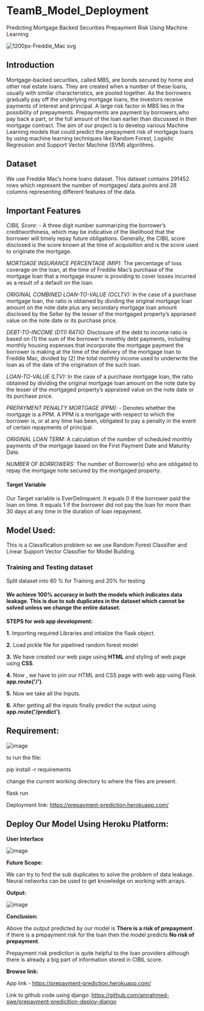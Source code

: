 # TeamB_Model_Deployment
Predicting Mortgage Backed Securities Prepayment Risk Using Machine Learning

![1200px-Freddie_Mac svg](https://user-images.githubusercontent.com/78646864/136017729-8b90fe01-9fdc-4840-8887-b271c266e51c.png)



## Introduction
Mortgage-backed securities, called MBS, are bonds secured by home and other real estate loans. They are created when a number of these loans, usually with similar characteristics, are pooled together. As the borrowers gradually pay off the underlying mortgage loans, the investors receive payments of interest and principal. A large risk factor in MBS lies in the possibility of prepayments. Prepayments are payment by borrowers,who pay back a part, or the full amount of the loan earlier than discussed in their mortgage contract. The aim of our project is to develop various Machine Learning models that could predict the prepayment risk of mortgage loans by using machine learning techniques like Random Forest, Logistic Regression and Support Vector Machine (SVM) algorithms.

## Dataset
We use Freddie Mac’s home loans dataset. This dataset contains 291452 rows which represent the number of mortgages/ data points and 28 columns representing different features of the data.

## Important Features

*CIBIL Score:* - A three digit number summarizing the borrower’s creditworthiness, which may be indicative of the likelihood that the borrower will timely repay future obligations. Generally, the CIBIL score disclosed is the score known at the time of acquisition and is the score used to originate the mortgage.

*MORTGAGE INSURANCE PERCENTAGE (MIP):* The percentage of loss coverage on the loan, at the time of Freddie Mac’s purchase of the mortgage loan that a mortgage insurer is providing to cover losses incurred as a result of a default on the loan.

*ORIGINAL COMBINED LOAN-TO-VALUE (OCLTV):* In the case of a purchase mortgage loan, the ratio is obtained by dividing the original mortgage loan amount on the note date plus any secondary mortgage loan amount disclosed by the Seller by the lesser of the mortgaged property’s appraised value on the note date or its purchase price.

*DEBT-TO-INCOME (DTI) RATIO:* Disclosure of the debt to income ratio is based on (1) the sum of the borrower's monthly debt payments, including monthly housing expenses that incorporate the mortgage payment the borrower is making at the time of the delivery of the mortgage loan to Freddie Mac, divided by (2) the total monthly income used to underwrite the loan as of the date of the origination of the such loan.

*LOAN-TO-VALUE (LTV):* In the case of a purchase mortgage loan, the ratio obtained by dividing the original mortgage loan amount on the note date by the lesser of the mortgaged property’s appraised value on the note date or its purchase price.

*PREPAYMENT PENALTY MORTGAGE (PPM):* - Denotes whether the mortgage is a PPM. A PPM is a mortgage with respect to which the borrower is, or at any time has been, obligated to pay a penalty in the event of certain repayments of principal.

*ORIGINAL LOAN TERM:* A calculation of the number of scheduled monthly payments of the mortgage based on the First Payment Date and Maturity Date.

*NUMBER OF BORROWERS:* The number of Borrower(s) who are obligated to repay the mortgage note secured by the mortgaged property.

#### Target Variable
Our Target variable is EverDelinquent. It equals 0 if the borrower paid the loan on time. It equals 1 if the borrower did not pay the loan for more than 30 days at any time in the duration of loan repayment.

## Model Used:
This is a Classification problem so we use Random Forest Classifier and Linear Support Vector Classifier for Model Building.
### Training and Testing dataset
Split dataset into 80 % for Training and 20% for testing

#### We achieve 100% accuracy in both the models which indicates data leakage. This is due to sub duplicates in the dataset which cannot be solved unless we change the entire dataset.


**STEPS for web app development:**

**1.** Importing required Libraries and intialize the flask object.

**2.** Load pickle file for pipelined random forest model

**3.** We have created our web page using **HTML** and styling of web page using **CSS**.

**4.** Now , we have to join our HTML and CSS page with web app using Flask **app.route('/')**.

**5.** Now we take all the Inputs.

**6.** After getting all the inputs finally predict the output using **app.route('/predict')**.

## Requirement:

![image](https://user-images.githubusercontent.com/56593219/175295481-76829f59-9ccd-477c-921c-4d4a1f4072c9.png)

to run the file:

pip install -r requirements

change the current working directory to where the files are present.

flask run

Deployment link: https://prepayment-prediction.herokuapp.com/

## Deploy Our Model Using Heroku Platform:

**User Interface**

![image](https://user-images.githubusercontent.com/56593219/175866157-45ec0e89-d398-47ca-a48f-634e6f59403b.png)


**Future Scope:**

We can try to find the sub duplicates to solve the problem of data leakage. Neural networks can be used to get knowledge on working with arrays.


**Output:**

![image](https://user-images.githubusercontent.com/56593219/175866306-da24518c-8a96-4c90-bb80-aafab55c7532.png)


**Conclusion:**

Above the output predicted by our model is **There is a risk of prepayment** .
if there is a prepayment risk for the loan then the model predicts **No risk of prepayment**.

Prepayment risk prediction is quite helpful to the loan providers although there is already a big part of information stored in CIBIL score.

**Browse link:**

App link - https://prepayment-prediction.herokuapp.com/


Link to github code using django: https://github.com/amrahmed-swe/prepayment-predicition-deploy-django
